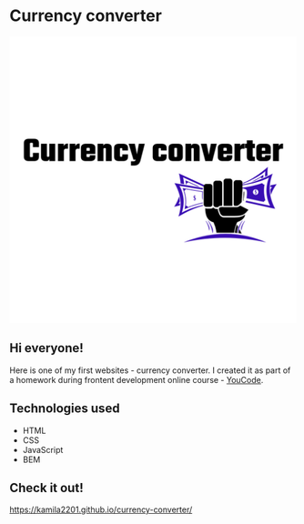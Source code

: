 # Currency converter
![Currency converter image](images/share.png)
## Hi everyone!
Here is one of my first websites - currency converter. I created it as part of a homework during frontent development online course - [YouCode](https://youcode.pl/).
## Technologies used
- HTML
- CSS
- JavaScript
- BEM
## Check it out!
https://kamila2201.github.io/currency-converter/